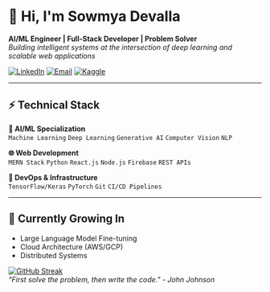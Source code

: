 # 👋 Hi, I'm Sowmya Devalla  
**AI/ML Engineer | Full-Stack Developer | Problem Solver**  
*Building intelligent systems at the intersection of deep learning and scalable web applications*  

[![LinkedIn](https://img.shields.io/badge/LinkedIn-Connect-%230A66C2?style=flat&logo=linkedin)](https://linkedin.com/in/sowmya-devalla)
[![Email](https://img.shields.io/badge/Email-Contact-%23D14836?style=flat&logo=gmail)](mailto:sowmyadevalla49@gmail.com)
[![Kaggle](https://img.shields.io/badge/Kaggle-95%25_Accuracy-%2320BEFF?style=flat&logo=kaggle)](https://kaggle.com/yourprofile)

---

## ⚡ Technical Stack    

**🧩 AI/ML Specialization**  
`Machine Learning` `Deep Learning` `Generative AI` `Computer Vision` `NLP`  

**🌐 Web Development**  
`MERN Stack` `Python` `React.js` `Node.js` `Firebase` `REST APIs`  

**🔨 DevOps & Infrastructure**  
`TensorFlow/Keras` `PyTorch` `Git` `CI/CD Pipelines`  

---

## 🌱 Currently Growing In  
- Large Language Model Fine-tuning  
- Cloud Architecture (AWS/GCP)  
- Distributed Systems  

[![GitHub Streak](https://streak-stats.demolab.com?user=Sowmyadevalla2005&theme=dark)](https://git.io/streak-stats)  
*"First solve the problem, then write the code." - John Johnson*
